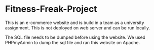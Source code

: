 # Fitness-Freak-Project
This is an e-commerce website and  is build in a team as a university assignment. This is not deployed on web server and can be run locally.

The SQL file needs to be dumped before using the website. 
We used PHPmyAdmin to dump the sql file and ran this website on Apache.
